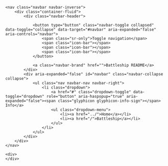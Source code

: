 <!DOCTYPE html>
<html lang="en">
<head>
    <meta charset="UTF-8">
    <title>Battleship README</title>
    <script src="https://ajax.googleapis.com/ajax/libs/jquery/1.12.0/jquery.min.js"></script>
    <script src="http://maxcdn.bootstrapcdn.com/bootstrap/3.3.6/js/bootstrap.min.js"></script>
    <link rel="stylesheet" href="http://maxcdn.bootstrapcdn.com/bootstrap/3.3.6/css/bootstrap.min.css">
    <link rel="stylesheet" href="css/style.css">
    <script src="js/Connection.js"></script>
</head>

<body>
    <div class="background-image background">
        <div class="background opaque">
        </div>
    </div>

    <nav class="navbar navbar-inverse">
        <div class="container-fluid">
            <div class="navbar-header">

                <button type="button" class="navbar-toggle collapsed" data-toggle="collapse" data-target="#navbar" aria-expanded="false" aria-controls="navbar">
                    <span class="sr-only">Toggle navigation</span>
                    <span class="icon-bar"></span>
                    <span class="icon-bar"></span>
                    <span class="icon-bar"></span>
                </button>

                <a class="navbar-brand" href="">Battleship README</a>
            </div>
            <div aria-expanded="false" id="navbar" class="navbar-collapse collapse">
                <ul class="nav navbar-nav navbar-right">
                    <li class="dropdown">
                        <a href="#" class="dropdown-toggle" data-toggle="dropdown" role="button" aria-haspopup="true" aria-expanded="false"><span class="glyphicon glyphicon-info-sign"></span> Info</a>
                        <ul class="dropdown-menu">
                            <li><a href="../">Home</a></li>
                            <li><a href="/">Battleship</a></li>
                        </ul>
                    </li>
                </ul>
            </div>
        </div>
    </nav>

    <div>
    </div>

</body>
</html>
